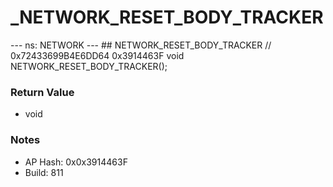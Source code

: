 # _NETWORK_RESET_BODY_TRACKER

--- ns: NETWORK --- ## NETWORK_RESET_BODY_TRACKER  // 0x72433699B4E6DD64 0x3914463F void NETWORK_RESET_BODY_TRACKER();

### Return Value
* void

### Notes
* AP Hash: 0x0x3914463F
* Build: 811

